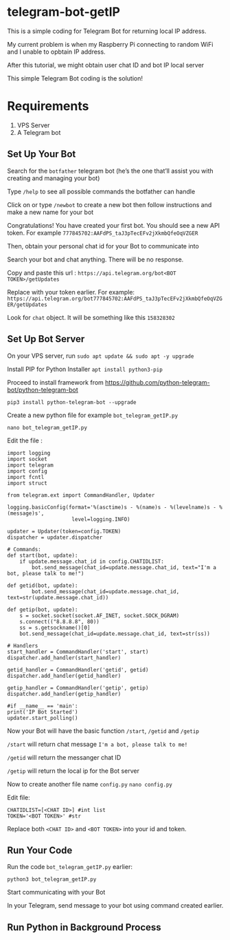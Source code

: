 # telegram-bot-getIP

This is a simple coding for Telegram Bot for returning local IP address.

My current problem is when my Raspberry Pi connecting to random WiFi and I unable to opbtain IP address.

After this tutorial, we might obtain user chat ID and bot IP local server

This simple Telegram Bot coding is the solution!


# Requirements

1. VPS Server
2. A Telegram bot


## Set Up Your Bot

Search for the `botfather` telegram bot (he’s the one that’ll assist you with creating and managing your bot)

Type `/help` to see all possible commands the botfather can handle

Click on or type `/newbot` to create a new bot then follow instructions and make a new name for your bot

Congratulations! You have created your first bot. You should see a new API token.
For example `777845702:AAFdPS_taJ3pTecEFv2jXkmbQfeOqVZGER`

Then, obtain your personal chat id for your Bot to communicate into

Search your bot and chat anything. There will be no response.

Copy and paste this url :
`https://api.telegram.org/bot<BOT TOKEN>/getUpdates`

Replace <BOT TOKEN> with your token earlier. For example:
```https://api.telegram.org/bot777845702:AAFdPS_taJ3pTecEFv2jXkmbQfeOqVZGER/getUpdates```

Look for `chat` object. It will be something like this `158328302`

## Set Up Bot Server

On your VPS server, run `sudo apt update && sudo apt -y upgrade`

Install PIP for Python Installer `apt install python3-pip`

Proceed to install framework from https://github.com/python-telegram-bot/python-telegram-bot

`pip3 install python-telegram-bot --upgrade`

Create a new python file for example `bot_telegram_getIP.py`

`nano bot_telegram_getIP.py`

Edit the file :

```
import logging
import socket
import telegram
import config
import fcntl
import struct

from telegram.ext import CommandHandler, Updater

logging.basicConfig(format='%(asctime)s - %(name)s - %(levelname)s - %(message)s',
                     level=logging.INFO)

updater = Updater(token=config.TOKEN)
dispatcher = updater.dispatcher

# Commands:
def start(bot, update):
    if update.message.chat_id in config.CHATIDLIST:
        bot.send_message(chat_id=update.message.chat_id, text="I'm a bot, please talk to me!")

def getid(bot, update):
        bot.send_message(chat_id=update.message.chat_id, text=str(update.message.chat_id))   

def getip(bot, update):
    s = socket.socket(socket.AF_INET, socket.SOCK_DGRAM)
    s.connect(("8.8.8.8", 80))
    ss = s.getsockname()[0]
    bot.send_message(chat_id=update.message.chat_id, text=str(ss))
    
# Handlers
start_handler = CommandHandler('start', start)
dispatcher.add_handler(start_handler)

getid_handler = CommandHandler('getid', getid)
dispatcher.add_handler(getid_handler)

getip_handler = CommandHandler('getip', getip)
dispatcher.add_handler(getip_handler)

#if __name__ == 'main':
print('IP Bot Started')
updater.start_polling()
```

Now your Bot will have the basic function `/start`, `/getid` and `/getip`

`/start` will return chat message `I'm a bot, please talk to me!`

`/getid` will return the messanger chat ID

`/getip` will return the local ip for the Bot server


Now to create another file name `config.py`
`nano config.py`

Edit file:

```
CHATIDLIST=[<CHAT ID>] #int list
TOKEN='<BOT TOKEN>' #str
```

Replace both `<CHAT ID>` and `<BOT TOKEN>` into your id and token.


## Run Your Code

Run the code `bot_telegram_getIP.py` earlier:

`python3 bot_telegram_getIP.py`

Start communicating with your Bot

In your Telegram, send message to your bot using command created earlier.


## Run Python in Background Process
